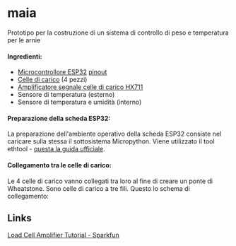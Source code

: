 # maia
Prototipo per la costruzione di un sistema di controllo di peso e temperatura per le arnie  
#### Ingredienti:
- [Microcontrollore ESP32](imgs/esp32.jpg) [pinout](imgs/esp32_pinout.jpg)
- [Celle di carico](imgs/celle_di_carico.jpg) (4 pezzi)
- [Amplificatore segnale celle di carico HX711](imgs/hx711.jpg)
- Sensore di temperatura (esterno)
- Sensore di temperatura e umidità (interno)

#### Preparazione della scheda ESP32:
La preparazione dell'ambiente operativo della scheda ESP32 consiste nel caricare sulla stessa  il sottosistema Micropython. Viene utilizzato il tool ethtool - [questa la guida ufficiale](https://docs.micropython.org/en/latest/esp32/tutorial/intro.html#esp32-intro).

#### Collegamento tra le celle di carico:
Le 4 celle di carico vanno collegati tra loro al fine di creare un ponte di Wheatstone. Sono celle di carico a tre fili. 
Questo lo schema di collegamento:
[](imgs/ponte_wheatstone.jpg)


## Links
[Load Cell Amplifier Tutorial - Sparkfun](https://learn.sparkfun.com/tutorials/load-cell-amplifier-hx711-breakout-hookup-guide/all)
